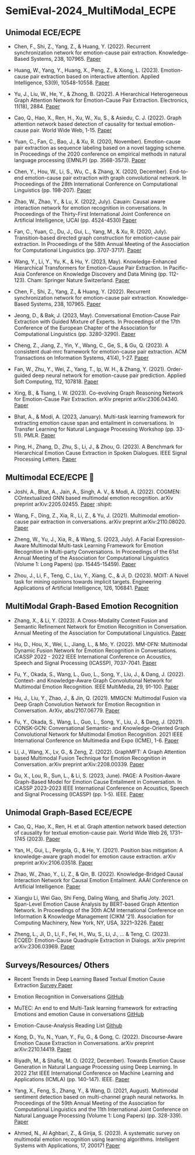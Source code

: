 # SemiEval-2024_MultiModal_ECPE
## Unimodal ECE/ECPE
- Chen, F., Shi, Z., Yang, Z., & Huang, Y. (2022). Recurrent synchronization network for emotion-cause pair extraction. Knowledge-Based Systems, 238, 107965. [Paper](https://www.sciencedirect.com/science/article/pii/S0950705121010923)

- Huang, W., Yang, Y., Huang, X., Peng, Z., & Xiong, L. (2023). Emotion-cause pair extraction based on interactive attention. Applied Intelligence, 53(9), 10548-10558. [Paper](https://link.springer.com/article/10.1007/s10489-022-03873-x)

- Yu, J., Liu, W., He, Y., & Zhong, B. (2022). A Hierarchical Heterogeneous Graph Attention Network for Emotion-Cause Pair Extraction. Electronics, 11(18), 2884. [Paper](https://www.mdpi.com/2079-9292/11/18/2884)

- Cao, Q., Hao, X., Ren, H., Xu, W., Xu, S., & Asiedu, C. J. (2022). Graph attention network based detection of causality for textual emotion-cause pair. World Wide Web, 1-15. [Paper](https://link.springer.com/article/10.1007/s11280-022-01111-5)

- Yuan, C., Fan, C., Bao, J., & Xu, R. (2020, November). Emotion-cause pair extraction as sequence labeling based on a novel tagging scheme. In Proceedings of the 2020 conference on empirical methods in natural language processing (EMNLP) (pp. 3568-3573). [Paper](https://aclanthology.org/2020.emnlp-main.289.pdf)

- Chen, Y., Hou, W., Li, S., Wu, C., & Zhang, X. (2020, December). End-to-end emotion-cause pair extraction with graph convolutional network. In Proceedings of the 28th International Conference on Computational Linguistics (pp. 198-207). [Paper](https://aclanthology.org/2020.coling-main.17.pdf)

- Zhao, W., Zhao, Y., & Lu, X. (2022, July). Cauain: Causal aware interaction network for emotion recognition in conversations. In Proceedings of the Thirty-First International Joint Conference on Artificial Intelligence, IJCAI (pp. 4524-4530) [Paper](https://www.ijcai.org/proceedings/2022/0628.pdf)

- Fan, C., Yuan, C., Du, J., Gui, L., Yang, M., & Xu, R. (2020, July). Transition-based directed graph construction for emotion-cause pair extraction. In Proceedings of the 58th Annual Meeting of the Association for Computational Linguistics (pp. 3707-3717). [Paper](https://aclanthology.org/2020.acl-main.342.pdf)

- Wang, Y., Li, Y., Yu, K., & Hu, Y. (2023, May). Knowledge-Enhanced Hierarchical Transformers for Emotion-Cause Pair Extraction. In Pacific-Asia Conference on Knowledge Discovery and Data Mining (pp. 112-123). Cham: Springer Nature Switzerland. [Paper](https://link.springer.com/chapter/10.1007/978-3-031-33383-5_9)

- Chen, F., Shi, Z., Yang, Z., & Huang, Y. (2022). Recurrent synchronization network for emotion-cause pair extraction. Knowledge-Based Systems, 238, 107965. [Paper](https://www.sciencedirect.com/science/article/pii/S0950705121010923)

- Jeong, D., & Bak, J. (2023, May). Conversational Emotion-Cause Pair Extraction with Guided Mixture of Experts. In Proceedings of the 17th Conference of the European Chapter of the Association for Computational Linguistics (pp. 3280-3290). [Paper](https://aclanthology.org/2023.eacl-main.240.pdf)

- Cheng, Z., Jiang, Z., Yin, Y., Wang, C., Ge, S., & Gu, Q. (2023). A consistent dual-mrc framework for emotion-cause pair extraction. ACM Transactions on Information Systems, 41(4), 1-27. [Paper](https://dl.acm.org/doi/10.1145/3558548)

- Fan, W., Zhu, Y., Wei, Z., Yang, T., Ip, W. H., & Zhang, Y. (2021). Order-guided deep neural network for emotion-cause pair prediction. Applied Soft Computing, 112, 107818. [Paper](https://www.sciencedirect.com/science/article/pii/S1568494621007390)

- Xing, B., & Tsang, I. W. (2023). Co-evolving Graph Reasoning Network for Emotion-Cause Pair Extraction. arXiv preprint arXiv:2306.04340. [Paper](https://arxiv.org/pdf/2306.04340.pdf)

- Bhat, A., & Modi, A. (2023, January). Multi-task learning framework for extracting emotion cause span and entailment in conversations. In Transfer Learning for Natural Language Processing Workshop (pp. 33-51). PMLR. [Paper](https://proceedings.mlr.press/v203/bhat23a/bhat23a.pdf)

- Ping, H., Zhang, D., Zhu, S., Li, J., & Zhou, G. (2023). A Benchmark for Hierarchical Emotion Cause Extraction in Spoken Dialogues. IEEE Signal Processing Letters. [Paper](https://ieeexplore.ieee.org/document/10120756)

## Multimodal ECE/ECPE :tada:
- Joshi, A., Bhat, A., Jain, A., Singh, A. V., & Modi, A. (2022). COGMEN: COntextualized GNN based multimodal emotion recognition. arXiv preprint arXiv:2205.02455. [Paper](https://aclanthology.org/2022.naacl-main.306.pdf) :shipit:

- Wang, F., Ding, Z., Xia, R., Li, Z., & Yu, J. (2021). Multimodal emotion-cause pair extraction in conversations. arXiv preprint arXiv:2110.08020. [Paper](https://arxiv.org/pdf/2110.08020.pdf)

- Zheng, W., Yu, J., Xia, R., & Wang, S. (2023, July). A Facial Expression-Aware Multimodal Multi-task Learning Framework for Emotion Recognition in Multi-party Conversations. In Proceedings of the 61st Annual Meeting of the Association for Computational Linguistics (Volume 1: Long Papers) (pp. 15445-15459). [Paper](https://aclanthology.org/2023.acl-long.861.pdf)

- Zhou, J., Li, F., Teng, C., Liu, Y., Xiang, C., & Ji, D. (2023). MOIT: A Novel task for mining opinions towards implicit targets. Engineering Applications of Artificial Intelligence, 126, 106841. [Paper](https://www.sciencedirect.com/science/article/pii/S0952197623010254)

## MultiModal Graph-Based Emotion Recognition 
- Zhang, X., & Li, Y. (2023). A Cross-Modality Context Fusion and Semantic Refinement Network for Emotion Recognition in Conversation. Annual Meeting of the Association for Computational Linguistics. [Paper](https://www.aclanthology.org/2023.acl-long.732.pdf)

- Hu, D., Hou, X., Wei, L., Jiang, L., & Mo, Y. (2022). MM-DFN: Multimodal Dynamic Fusion Network for Emotion Recognition in Conversations. ICASSP 2022 - 2022 IEEE International Conference on Acoustics, Speech and Signal Processing (ICASSP), 7037-7041. [Paper](https://arxiv.org/pdf/2203.02385.pdf)

- Fu, Y., Okada, S., Wang, L., Guo, L., Song, Y., Liu, J., & Dang, J. (2022). Context- and Knowledge-Aware Graph Convolutional Network for Multimodal Emotion Recognition. IEEE MultiMedia, 29, 91-100. [Paper](https://ieeexplore.ieee.org/document/9772497)

- Hu, J., Liu, Y., Zhao, J., & Jin, Q. (2021). MMGCN: Multimodal Fusion via Deep Graph Convolution Network for Emotion Recognition in Conversation. ArXiv, abs/2107.06779. [Paper](https://arxiv.org/pdf/2107.06779.pdf)

- Fu, Y., Okada, S., Wang, L., Guo, L., Song, Y., Liu, J., & Dang, J. (2021). CONSK-GCN: Conversational Semantic- and Knowledge-Oriented Graph Convolutional Network for Multimodal Emotion Recognition. 2021 IEEE International Conference on Multimedia and Expo (ICME), 1-6. [Paper](https://ieeexplore.ieee.org/document/9428438)

- Li, J., Wang, X., Lv, G., & Zeng, Z. (2022). GraphMFT: A Graph Attention based Multimodal Fusion Technique for Emotion Recognition in Conversation. arXiv preprint arXiv:2208.00339. [Paper](https://arxiv.org/pdf/2208.00339.pdf)

- Gu, X., Lou, R., Sun, L., & Li, S. (2023, June). PAGE: A Position-Aware Graph-Based Model for Emotion Cause Entailment in Conversation. In ICASSP 2023-2023 IEEE International Conference on Acoustics, Speech and Signal Processing (ICASSP) (pp. 1-5). IEEE. [Paper](https://arxiv.org/pdf/2303.01795.pdf)

## Unimodal Graph-Based ECE/ECPE

- Cao, Q., Hao, X., Ren, H. et al. Graph attention network based detection of causality for textual emotion-cause pair. World Wide Web 26, 1731–1745 (2023). [Paper](https://link.springer.com/article/10.1007/s11280-022-01111-5#Sec1)

- Yan, H., Gui, L., Pergola, G., & He, Y. (2021). Position bias mitigation: A knowledge-aware graph model for emotion cause extraction. arXiv preprint arXiv:2106.03518. [Paper](https://arxiv.org/pdf/2106.03518.pdf)

- Zhao, W., Zhao, Y., Li, Z., & Qin, B. (2022). Knowledge-Bridged Causal Interaction Network for Causal Emotion Entailment. AAAI Conference on Artificial Intelligence. [Paper](https://arxiv.org/pdf/2212.02995.pdf)
  
- Xiangju Li, Wei Gao, Shi Feng, Daling Wang, and Shafiq Joty. 2021. Span-Level Emotion Cause Analysis by BERT-based Graph Attention Network. In Proceedings of the 30th ACM International Conference on Information & Knowledge Management (CIKM '21). Association for Computing Machinery, New York, NY, USA, 3221–3226. [Paper](https://dl.acm.org/doi/pdf/10.1145/3459637.3482185)

- Zheng, L., Ji, D., Li, F., Fei, H., Wu, S., Li, J., ... & Teng, C. (2023). ECQED: Emotion-Cause Quadruple Extraction in Dialogs. arXiv preprint arXiv:2306.03969. [Paper](https://arxiv.org/pdf/2306.03969.pdf)

## Surveys/Resources/ Others

- Recent Trends in Deep Learning Based Textual Emotion Cause Extraction [Survey Paper](https://ieeexplore.ieee.org/document/10172006)

- Emotion Recognition in Conversations [GitHub](https://github.com/declare-lab/conv-emotion)

- MuTEC: An end to end Multi-Task learning framework for extracting Emotions and emotion Cause in conversations [GitHub](https://github.com/Exploration-Lab/MuTEC)

- Emotion-Cause-Analysis Reading List [Github](https://github.com/NUSTM/ECA-Reading-List)
  
- Kong, D., Yu, N., Yuan, Y., Fu, G., & Gong, C. (2022). Discourse-Aware Emotion Cause Extraction in Conversations. arXiv preprint arXiv:2210.14419. [Paper](https://arxiv.org/pdf/2210.14419.pdf)

- Riyadh, M., & Shafiq, M. O. (2022, December). Towards Emotion Cause Generation in Natural Language Processing using Deep Learning. In 2022 21st IEEE International Conference on Machine Learning and Applications (ICMLA) (pp. 140-147). IEEE. [Paper](https://ieeexplore.ieee.org/abstract/document/10069911)

- Yang, X., Feng, S., Zhang, Y., & Wang, D. (2021, August). Multimodal sentiment detection based on multi-channel graph neural networks. In Proceedings of the 59th Annual Meeting of the Association for Computational Linguistics and the 11th International Joint Conference on Natural Language Processing (Volume 1: Long Papers) (pp. 328-339). [Paper](https://aclanthology.org/2021.acl-long.28.pdf)
- Ahmed, N., Al Aghbari, Z., & Girija, S. (2023). A systematic survey on multimodal emotion recognition using learning algorithms. Intelligent Systems with Applications, 17, 200171 [Paper](https://www.sciencedirect.com/science/article/pii/S2667305322001089/pdf)
